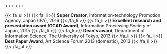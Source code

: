 +++
+++

{{< fa_ul >}}
{{< fa_li >}}
**Super Creator**, Information-technology Promotion Agency, Japan (IPA), 2016
{{< /fa_li >}}
{{< fa_li >}}
**Excellent research and presentation award (GCAD Award)**, Information Processing Society of Japan, 2015
{{< /fa_li >}}
{{< fa_li >}}
**Dean's award**, Department of Information Science, The University of Tokyo, 2013
{{< /fa_li >}}
{{< fa_li >}}
**Best Paper Award**, Art Science Forum 2013 (domestic), 2013
{{< /fa_li >}}
{{< /fa_ul >}}
